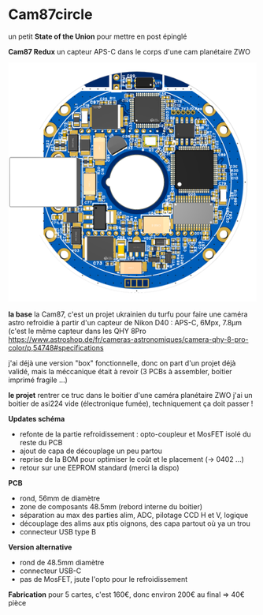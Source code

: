 # Cam87circle
 
un petit **State of the Union** pour mettre en post épinglé

**Cam87 Redux** un capteur APS-C dans le corps d'une cam planétaire ZWO

![ED view](https://github.com/zUrp-Astronomics/Cam87-Redux/blob/c6d6775af85cb11b0b84bf59b08a4f8a324bd49f/Logic_board/Cam87R_edux%20-%20Logic_board_v1.1%20-%202_3D-view_top.png)

**la base**
la Cam87, c'est un projet ukrainien du turfu pour faire une caméra astro refroidie à partir d'un capteur de Nikon D40 : APS-C, 6Mpx, 7.8µm
(c'est le même capteur dans les QHY 8Pro https://www.astroshop.de/fr/cameras-astronomiques/camera-qhy-8-pro-color/p,54748#specifications

j'ai déjà une version "box" fonctionnelle, donc on part d'un projet déjà validé, mais la méccanique était à revoir (3 PCBs à assembler, boitier imprimé fragile ...)

**le projet**
rentrer ce truc dans le boitier d'une caméra planétaire ZWO
j'ai un boitier de asi224 vide (électronique fumée), techniquement ça doit passer !

**Updates schéma**
- refonte de la partie refroidissement : opto-coupleur et MosFET isolé du reste du PCB
- ajout de capa de découplage un peu partou
- reprise de la BOM pour optimiser le coût et le placement (-> 0402 ...)
- retour sur une EEPROM standard (merci la dispo)

**PCB**
- rond, 56mm de diamètre
- zone de composants 48.5mm (rebord interne du boitier)
- séparation au max des parties alim, ADC, pilotage CCD H et V, logique
- découplage des alims aux ptis oignons, des capa partout où ya un trou
- connecteur USB type B

**Version alternative**
- rond de 48.5mm diamètre
- connecteur USB-C
- pas de MosFET, jsute l'opto pour le refroidissement


**Fabrication**
pour 5 cartes, c'est 160€, donc environ 200€ au final => 40€ pièce

